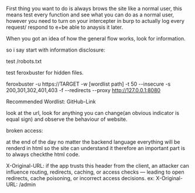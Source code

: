 First thing you want to do is always brows the site like a normal user, this means test every function and see what you can do as a normal user, however you need to turn on your intercepter in burp to actually log every request/ respond to e+be able to anaysis it later.

When you got an idea of how the general flow works, look for information.

so i say start with information disclosure:

test /robots.txt

test feroxbuster for hidden files. 

feroxbuster -u https://TARGET -w [wordlist path] -t 50 --insecure -s 200,301,302,401,403 -f --redirects --proxy http://127.0.0.1:8080

Recommended Wordlist: GitHub-Link


look at the url, look for anything you can change(an obvious indicator is equal sign) and observe the behaviour of website.

broken access:


at the end of the day no matter the backend language everything will be renderd in html so the site can understand it therefore an important part is to always checkthe html code.

X-Original-URL: if the app trusts this header from the client, an attacker can influence routing, redirects, caching, or access checks — leading to open redirects, cache poisoning, or incorrect access decisions.
ex: X-Original-URL: /admin


